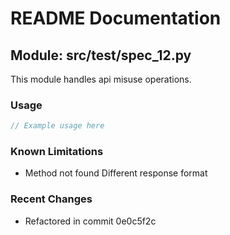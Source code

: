# README Documentation

## Module: src/test/spec_12.py

This module handles api misuse operations.

### Usage

```javascript
// Example usage here
```

### Known Limitations

- Method not found Different response format

### Recent Changes

- Refactored in commit 0e0c5f2c
